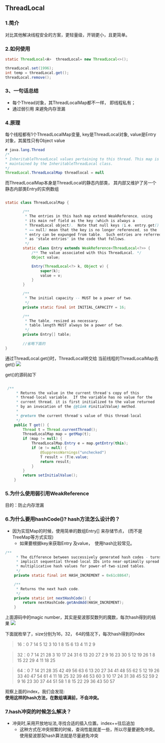 

## ThreadLocal
### 1.简介 
对比其他解决线程安全的方案，更轻量级，开销更小，且更简单。

### 2.如何使用

```java
static ThreadLocal<A>  threadLocal= new ThreadLocal<>();

threadLocal.set(1996);
int temp = threadLocal.get();
threadLocal.remove();
```

### 3、一句话总结
- 每个Thread对象，其ThreadLocalMap都不一样， 即线程私有；  
- 通过弱引用 来避免内存泄漏


### 4.原理
每个线程都有1个ThreadLocalMap变量, key是ThreadLocal对象, value是Entry对象，其属性只有Object value
```java
# java.lang.Thread
/*
* InheritableThreadLocal values pertaining to this thread. This map is
* maintained by the InheritableThreadLocal class.
*/
ThreadLocal.ThreadLocalMap threadlocal = null
```

而ThreadLocalMap本身是ThreadLocal的静态内部类， 其内部又维护了另一个静态内部类Entry的实例数组

```java

static class ThreadLocalMap {

        /**
         * The entries in this hash map extend WeakReference, using
         * its main ref field as the key (which is always a
         * ThreadLocal object).  Note that null keys (i.e. entry.get()
         * == null) mean that the key is no longer referenced, so the
         * entry can be expunged from table.  Such entries are referred to
         * as "stale entries" in the code that follows.
         */
        static class Entry extends WeakReference<ThreadLocal<?>> {
            /** The value associated with this ThreadLocal. */
            Object value;

            Entry(ThreadLocal<?> k, Object v) {
                super(k);
                value = v;
            }
        }

        /**
         * The initial capacity -- MUST be a power of two.
         */
        private static final int INITIAL_CAPACITY = 16;

        /**
         * The table, resized as necessary.
         * table.length MUST always be a power of two.
         */
        private Entry[] table;
        
        //省略下面的
}
```

通过ThreadLocal.get()时，ThreadLocal转交给
当前线程的ThreadLocalMap去get()
![](https://p9-juejin.byteimg.com/tos-cn-i-k3u1fbpfcp/7efe48ec8aa246e1b87d3642f17c4789~tplv-k3u1fbpfcp-watermark.image)

get()的源码如下
```java

 /**
     * Returns the value in the current thread's copy of this
     * thread-local variable.  If the variable has no value for the
     * current thread, it is first initialized to the value returned
     * by an invocation of the {@link #initialValue} method.
     *
     * @return the current thread's value of this thread-local
     */
    public T get() {
        Thread t = Thread.currentThread();
        ThreadLocalMap map = getMap(t);
        if (map != null) {
            ThreadLocalMap.Entry e = map.getEntry(this);
            if (e != null) {
                @SuppressWarnings("unchecked")
                T result = (T)e.value;
                return result;
            }
        }
        return setInitialValue();
    }
```

### 5.为什么使用弱引用WeakReference
目的：防止内存泄漏
### 6.为什么要用hashCode()? hash方法怎么设计的？
- 因为实现Map的时候，使用简单的数组Entry[] 来存储节点，  (而不是TreeMap等方式实现)
	- 如果要根据key来获取Entry 及value，　使用hash比较常见。  

```java
/**
     * The difference between successively generated hash codes - turns
     * implicit sequential thread-local IDs into near-optimally spread
     * multiplicative hash values for power-of-two-sized tables.
     */
    private static final int HASH_INCREMENT = 0x61c88647;

    /**
     * Returns the next hash code.
     */
    private static int nextHashCode() {
        return nextHashCode.getAndAdd(HASH_INCREMENT);
    }
```
上面源码中的magic number，其实是斐波那契数列的魔数，每次hash得到的结果
![](https://p3-juejin.byteimg.com/tos-cn-i-k3u1fbpfcp/1e5cba37d0fc4ed996810ebb7979024f~tplv-k3u1fbpfcp-watermark.image)

下面就枚举了，size分别为16，32， 64的情况下，每次hash得到的index


> 16：0 7 14 5 12 3 10 1 8 15 6 13 4 11 2 9   

> 32：0 7 14 21 28 3 10 17 24 31 6 13 20 27 2 9 16 23 30 5 12 19 26 1 8 15 22 29 4 11 18 25   

> 64：0 7 14 21 28 35 42 49 56 63 6 13 20 27 34 41 48 55 62 5 12 19 26 33 40 47 54 61 4 11 18 25 32 39 46 53 60 3 10 17 24 31 38 45 52 59 2 9 16 23 30 37 44 51 58 1 8 15 22 29 36 43 50 57 

观察上面的index，我们会发现:  
**使用这样的hash方法，在数组填满前，不会冲突。**

### 7.hash冲突的时候怎么解决？

- 冲突时,采用开放地址法,寻找合适的插入位置。index++往后追加
	- 这种方式在冲突频繁的时候，查询性能就差一些，所以尽量要避免冲突。 使用斐波那契hash算法就是尽量避免冲突




